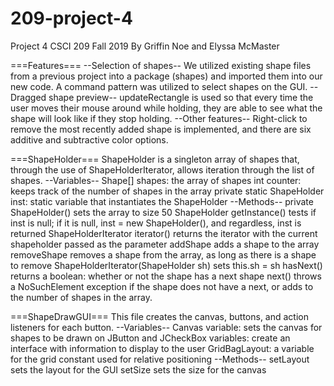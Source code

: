 # 209-project-4
Project 4
CSCI 209 Fall 2019
By Griffin Noe and Elyssa McMaster

===Features===
--Selection of shapes--
We utilized existing shape files from a previous project into a package (shapes) and imported them into our new code. A command pattern was utilized to select shapes on the GUI.
--Dragged shape preview--
updateRectangle is used so that every time the user moves their mouse around while holding, they are able to see what the shape will look like if they stop holding.
--Other features--
Right-click to remove the most recently added shape is implemented, and there are six additive and subtractive color options.

===ShapeHolder===
ShapeHolder is a singleton array of shapes that, through the use of ShapeHolderIterator, allows iteration through the list of shapes.
--Variables--
Shape[] shapes: the array of shapes
int counter: keeps track of the number of shapes in the array
private static ShapeHolder inst: static variable that instantiates the ShapeHolder
--Methods--
private ShapeHolder() sets the array to size 50
ShapeHolder getInstance() tests if inst is null; if it is null,
inst = new ShapeHolder(), and regardless, inst is returned
ShapeHolderIterator iterator() returns the iterator with the current shapeholder passed as the parameter
addShape adds a shape to the array
removeShape removes a shape from the array, as long as there is a shape to remove
ShapeHolderIterator(ShapeHolder sh) sets this.sh = sh
hasNext() returns a boolean: whether or not the shape has a next shape
next() throws a NoSuchElement exception if the shape does not have a next, or adds to the number of shapes in the array.

===ShapeDrawGUI===
This file creates the canvas, buttons, and action listeners for each button.
--Variables--
Canvas variable: sets the canvas for shapes to be drawn on
JButton and JCheckBox variables: create an interface with information to display to the user
GridBagLayout: a variable for the grid constant used for relative positioning
--Methods--
setLayout sets the layout for the GUI
setSize sets the size for the canvas
